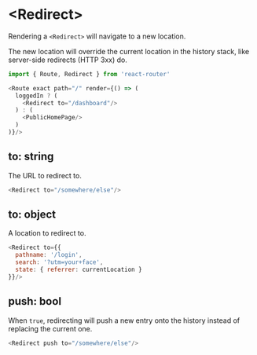 # &lt;Redirect>

Rendering a `<Redirect>` will navigate to a new location.

The new location will override the current location in the history stack, like server-side redirects (HTTP 3xx) do.

```js
import { Route, Redirect } from 'react-router'

<Route exact path="/" render={() => (
  loggedIn ? (
    <Redirect to="/dashboard"/>
  ) : (
    <PublicHomePage/>
  )
)}/>
```

## to: string

The URL to redirect to.

```js
<Redirect to="/somewhere/else"/>
```

## to: object

A location to redirect to.

```js
<Redirect to={{
  pathname: '/login',
  search: '?utm=your+face',
  state: { referrer: currentLocation }
}}/>
```

## push: bool

When `true`, redirecting will push a new entry onto the history instead of replacing the current one.

```js
<Redirect push to="/somewhere/else"/>
```
